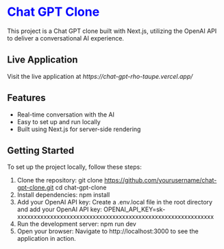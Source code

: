 <h1 style="color:blue; font-weight:bold;">Chat GPT Clone</h1> 
This project is a Chat GPT clone built with Next.js, utilizing the OpenAI API to deliver a conversational AI experience.


## Live Application
<p>Visit the live application at <i>https://chat-gpt-rho-taupe.vercel.app/</i></p>


## Features
* Real-time conversation with the AI
* Easy to set up and run locally
* Built using Next.js for server-side rendering


## Getting Started
To set up the project locally, follow these steps:

1. Clone the repository: git clone https://github.com/yourusername/chat-gpt-clone.git
                         cd chat-gpt-clone
2. Install dependencies: npm install
3. Add your OpenAI API key:
   Create a .env.local file in the root directory and add your OpenAI API key: OPENAI_API_KEY=sk-xxxxxxxxxxxxxxxxxxxxxxxxxxxxxxxxxxxxxxxxxxxxxxxxxxxxxxxxxxxx
4. Run the development server: npm run dev
5. Open your browser: Navigate to http://localhost:3000 to see the application in action.
